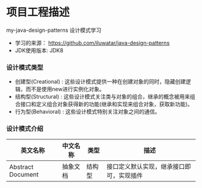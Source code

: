 # 项目工程描述

my-java-design-patterns 设计模式学习

* 学习的来源： https://github.com/iluwatar/java-design-patterns
* JDK使用版本: JDK8

### 设计模式类型
* 创建型(Creational) : 这些设计模式提供一种在创建对象的同时，隐藏创建逻辑，而不是使用new进行实例化对象。
* 结构型(Structural) : 这些设计模式关注类与对象的组合，继承的概念被用来组合接口和定义组合对象获得新的功能(继承和实现来组合对象，获取新功能)。
* 行为型(Behavioral) : 这些设计模式特别关注对象之间的通信。


### 设计模式介绍
英文名称 | 中文名称 | 类型 | 描述
----|----|----|----
Abstract Document | 抽象文档 | 结构型 | 接口定义默认实现，继承接口即可，实现插件